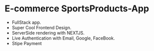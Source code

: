 # E-commerce SportsProducts-App


* FullStack app.
* Super Cool Frontend Design.
* ServerSide rendering with NEXTJS.
* Live Authentication with Email, Google, FaceBook.
* Stipe Payment


 
